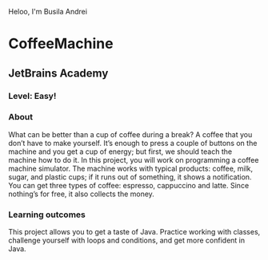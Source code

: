 Heloo, I'm Busila Andrei
# CoffeeMachine
## JetBrains Academy

### Level: Easy!

### About
What can be better than a cup of coffee during a break? A coffee that you don’t have to make yourself. It’s enough to press a couple of buttons on the machine and you get a cup of 
energy; but first, we should teach the machine how to do it. In this project, you will work on programming a coffee machine simulator. The machine works with typical products: 
coffee, milk, sugar, and plastic cups; if it runs out of something, it shows a notification. You can get three types of coffee: espresso, cappuccino and latte. Since nothing’s 
for free, it also collects the money.

### Learning outcomes
This project allows you to get a taste of Java. Practice working with classes, challenge yourself with loops and conditions, and get more confident in Java.
